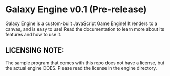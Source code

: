 # Galaxy Engine v0.1 (Pre-release)
Galaxy Engine is a custom-built JavaScript Game Engine! It renders to a canvas, and is easy to use! Read the documentation to learn more about its features and how to use it.

## LICENSING NOTE:
The sample program that comes with this repo does not have a license, but the actual engine DOES. Please read the license in the engine directory.